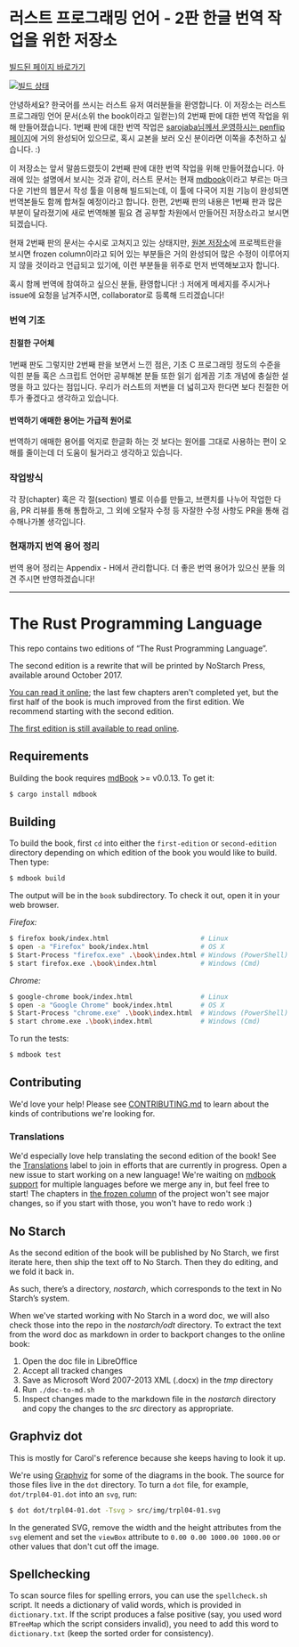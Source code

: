 # 러스트 프로그래밍 언어 - 2판 한글 번역 작업을 위한 저장소

[빌드된 페이지 바로가기](https://rinthel.github.io/rust-lang-book-ko)

[![빌드 상태](https://api.travis-ci.com/rinthel/rust-lang-book-ko.svg?branch=master)](https://travis-ci.org/rust-lang/book)

안녕하세요? 한국어를 쓰시는 러스트 유저 여러분들을 환영합니다. 이 저장소는 러스트 프로그래밍 언어
문서(소위 the book이라고 일컫는)의 2번째 판에 대한 번역 작업을 위해 만들어졌습니다.
1번째 판에 대한 번역 작업은 [sarojaba님께서 운영하시는 penflip 페이지](
https://www.penflip.com/sarojaba/rust-doc-korean/blob/master/About.txt)에
거의 완성되어 있으므로, 혹시 교본을 보러 오신 분이라면 이쪽을 추천하고 싶습니다. :)

이 저장소는 앞서 말씀드렸듯이 2번째 판에 대한 번역 작업을 위해 만들어졌습니다. 아래에 있는 설명에서
보시는 것과 같이, 러스트 문서는 현재 [mdbook](https://github.com/azerupi/mdBook)이라고
부르는 마크다운 기반의 웹문서 작성 툴을 이용해 빌드되는데, 이 툴에 다국어 지원 기능이 완성되면
번역본들도 함께 합쳐질 예정이라고 합니다. 한편, 2번째 판의 내용은 1번째 판과 많은 부분이 달라졌기에
새로 번역해볼 필요 겸 공부할 차원에서 만들어진 저장소라고 보시면 되겠습니다.

현재 2번째 판의 문서는 수시로 고쳐지고 있는 상태지만, [원본 저장소](https://github.com/rust-lang/book)에
프로젝트란을 보시면 frozen column이라고 되어 있는 부분들은 거의 완성되어 많은 수정이 이루어지지 않을 것이라고
언급되고 있기에, 이런 부분들을 위주로 먼저 번역해보고자 합니다.

혹시 함께 번역에 참여하고 싶으신 분들, 환영합니다! :)
저에게 메세지를 주시거나 issue에 요청을 남겨주시면, collaborator로 등록해 드리겠습니다!

### 번역 기조

#### 친절한 구어체

1번째 판도 그렇지만 2번째 판을 보면서 느낀 점은, 기초 C 프로그래밍 정도의 수준을 익힌 분들
혹은 스크립트 언어만 공부해본 분들 또한 읽기 쉽게끔 기초 개념에 충실한 설명을 하고 있다는 점입니다.
우리가 러스트의 저변을 더 넓히고자 한다면 보다 친절한 어투가 좋겠다고 생각하고 있습니다.

#### 번역하기 애매한 용어는 가급적 원어로

번역하기 애매한 용어를 억지로 한글화 하는 것 보다는 원어를 그대로 사용하는 편이 오해를 줄이는데
더 도움이 될거라고 생각하고 있습니다.

### 작업방식

각 장(chapter) 혹은 각 절(section) 별로 이슈를 만들고, 브랜치를 나누어 작업한 다음,
PR 리뷰를 통해 통합하고, 그 외에 오탈자 수정 등 자잘한 수정 사항도 PR을 통해 검수해나가볼 생각입니다.

### 현재까지 번역 용어 정리 

번역 용어 정리는 Appendix - H에서 관리합니다.
더 좋은 번역 용어가 있으신 분들 의견 주시면 반영하겠습니다!

---

# The Rust Programming Language

This repo contains two editions of “The Rust Programming Language”.

The second edition is a rewrite that will be printed by NoStarch Press,
available around October 2017.

[You can read it online][html]; the last few chapters aren't completed yet, but
the first half of the book is much improved from the first edition. We recommend
starting with the second edition.

[html]: http://rust-lang.github.io/book/

[The first edition is still available to read online][first].

[first]: https://doc.rust-lang.org/book/

## Requirements

Building the book requires [mdBook] >= v0.0.13. To get it:

[mdBook]: https://github.com/azerupi/mdBook

```bash
$ cargo install mdbook
```

## Building

To build the book, first `cd` into either the `first-edition` or
`second-edition` directory depending on which edition of the book you would
like to build. Then type:

```bash
$ mdbook build
```

The output will be in the `book` subdirectory. To check it out, open it in
your web browser.

_Firefox:_
```bash
$ firefox book/index.html                       # Linux
$ open -a "Firefox" book/index.html             # OS X
$ Start-Process "firefox.exe" .\book\index.html # Windows (PowerShell)
$ start firefox.exe .\book\index.html           # Windows (Cmd)
```

_Chrome:_
```bash
$ google-chrome book/index.html                 # Linux
$ open -a "Google Chrome" book/index.html       # OS X
$ Start-Process "chrome.exe" .\book\index.html  # Windows (PowerShell)
$ start chrome.exe .\book\index.html            # Windows (Cmd)
```

To run the tests:

```bash
$ mdbook test
```

## Contributing

We'd love your help! Please see [CONTRIBUTING.md][contrib] to learn about the
kinds of contributions we're looking for.

[contrib]: https://github.com/rust-lang/book/blob/master/CONTRIBUTING.md

### Translations

We'd especially love help translating the second edition of the book! See the
[Translations] label to join in efforts that are currently in progress. Open
a new issue to start working on a new language! We're waiting on [mdbook
support] for multiple languages before we merge any in, but feel free to
start! The chapters in [the frozen column] of the project won't see major
changes, so if you start with those, you won't have to redo work :)

[Translations]: https://github.com/rust-lang/book/issues?q=is%3Aopen+is%3Aissue+label%3ATranslations
[mdbook support]: https://github.com/azerupi/mdBook/issues/5
[the frozen column]: https://github.com/rust-lang/book/projects/1

## No Starch

As the second edition of the book will be published by No Starch, we first
iterate here, then ship the text off to No Starch. Then they do editing, and we
fold it back in.

As such, there’s a directory, *nostarch*, which corresponds to the text in No
Starch’s system.

When we've started working with No Starch in a word doc, we will also check
those into the repo in the *nostarch/odt* directory. To extract the text from
the word doc as markdown in order to backport changes to the online book:

1. Open the doc file in LibreOffice
1. Accept all tracked changes
1. Save as Microsoft Word 2007-2013 XML (.docx) in the *tmp* directory
1. Run `./doc-to-md.sh`
1. Inspect changes made to the markdown file in the *nostarch* directory and
   copy the changes to the *src* directory as appropriate.

## Graphviz dot

This is mostly for Carol's reference because she keeps having to look it up.

We're using [Graphviz](http://graphviz.org/) for some of the diagrams in the
book. The source for those files live in the `dot` directory. To turn a `dot`
file, for example, `dot/trpl04-01.dot` into an `svg`, run:

```bash
$ dot dot/trpl04-01.dot -Tsvg > src/img/trpl04-01.svg
```

In the generated SVG, remove the width and the height attributes from the `svg`
element and set the `viewBox` attribute to `0.00 0.00 1000.00 1000.00` or other
values that don't cut off the image.

## Spellchecking

To scan source files for spelling errors, you can use the `spellcheck.sh`
script. It needs a dictionary of valid words, which is provided in
`dictionary.txt`. If the script produces a false positive (say, you used word
`BTreeMap` which the script considers invalid), you need to add this word to
`dictionary.txt` (keep the sorted order for consistency).
